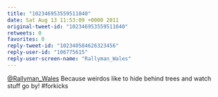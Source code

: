 ```yaml
---
title: "102346953559511040"
date: Sat Aug 13 11:53:09 +0000 2011
original-tweet-id: "102346953559511040"
retweets: 0
favorites: 0
reply-tweet-id: "102340584626323456"
reply-user-id: "106775615"
reply-user-screen-name: "Rallyman_Wales"
---
```

<a href="https://twitter.com/Rallyman_Wales">@Rallyman_Wales</a> Because weirdos like to hide behind trees and watch stuff go by! #forkicks
